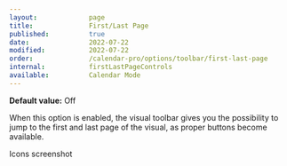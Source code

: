 ```yaml
---
layout:             page
title:              First/Last Page
published:          true
date:               2022-07-22
modified:           2022-07-22
order:              /calendar-pro/options/toolbar/first-last-page
internal:           firstLastPageControls
available:          Calendar Mode
---
```

**Default value:** Off

When this option is enabled, the visual toolbar gives you the possibility to jump to the first and last page of the visual, as proper buttons become available.

<todo>Icons screenshot</todo>